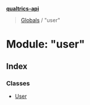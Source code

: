 **[qualtrics-api](../README.md)**

> [Globals](../globals.md) / "user"

# Module: "user"

## Index

### Classes

* [User](../classes/_user_.user.md)
